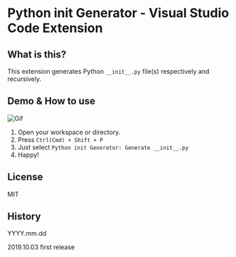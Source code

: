 # Python init Generator - Visual Studio Code Extension
## What is this?
This extension generates Python `__init__.py` file(s) respectively and recursively.

## Demo & How to use

![Gif](https://github.com/SeeLog/python-init-generator/blob/demo_gif/demo.gif?raw=true)

1. Open your workspace or directory.
2. Press `Ctrl(Cmd) + Shift + P`
3. Just select `Python init Generator: Generate __init__.py`
4. Happy!

## License
MIT

## History
YYYY.mm.dd

2019.10.03 first release